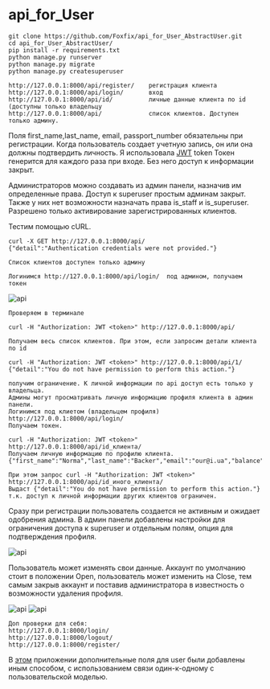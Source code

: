 # api_for_User

    git clone https://github.com/Foxfix/api_for_User_AbstractUser.git
    cd api_for_User_AbstractUser/
    pip install -r requirements.txt
    python manage.py runserver
    python manage.py migrate
    python manage.py createsuperuser
    
    http://127.0.0.1:8000/api/register/    регистрация клиента
    http://127.0.0.1:8000/api/login/       вход 
    http://127.0.0.1:8000/api/id/          личные данные клиента по id (доступны только владельцу
    http://127.0.0.1:8000/api/             список клиентов. Доступен только админу.           
    
Поля first_name,last_name, email, passport_number  обязательны при регистрации.
Когда пользователь создает учетную запись, он или она должны подтвердить личность.
Я использовала [JWT](http://getblimp.github.io/django-rest-framework-jwt) token
Токен генерится для каждого раза при входе. Без него доступ к информации закрыт.

Администраторов можно создавать из админ панели, назначив им определенные права. 
Доступ к superuser простым админам закрыт. Также у них нет возможности назначать права is_staff и is_superuser.
Разрешено только активирование зарегистрированных клиентов.
    
Тестим помощью cURL.

    curl -X GET http://127.0.0.1:8000/api/  
    {"detail":"Authentication credentials were not provided."}
    
    Cписок клиентов доступен только админу

    Логинимся http://127.0.0.1:8000/api/login/  под админом, получаем токен
  ![api](http://ipic.su/img/img7/fs/joxi_screenshot_1492730176307.1492731933.png)
    
    Проверяем в терминале
    
    curl -H "Authorization: JWT <token>" http://127.0.0.1:8000/api/
    
    Получаем весь список клиентов. При этом, если запросим детали клиента по id
    
    curl -H "Authorization: JWT <token>" http://127.0.0.1:8000/api/1/ 
    {"detail":"You do not have permission to perform this action."}
    
    получим ограничение. К личной информации по api доступ есть только у владельца.
    Админы могут просматривать личную информацию профиля клиента в админ панели.
    Логинимся под клиетом (владельцем профиля) http://127.0.0.1:8000/api/login/
    Получаем токен.
    
    curl -H "Authorization: JWT <token>" http://127.0.0.1:8000/api/id_клиента/
    Получаем личную информацию по профилю клиента.
    {"first_name":"Norma","last_name":"Backer","email":"our@i.ua","balance":"0.0000","username":"norma","passport_number":"CK123478","accaunt":true}
    
    При этом запрос curl -H "Authorization: JWT <token>" http://127.0.0.1:8000/api/id_иного_клиента/
    Выдаст {"detail":"You do not have permission to perform this action."}
    т.к. доступ к личной информации других клиентов ограничен.
 
Сразу при регистрации пользователь создается не активным и ожидает одобрения админа.
В админ панели добавлены настройки для ограничения доступа к superuser и отдельным полям,
опция для подтверждения профиля.

 ![api](https://wmpics.pics/di-0V5T.png)
 
 
 Пользователь может изменять свои данные. 
 Аккаунт по умолчанию стоит в положении Open, пользователь может изменить на Close, 
 тем самым закрыв аккаунт и поставив администратора в известность о возможности удаления профиля.
 
 ![api](http://ipic.su/img/img7/fs/scrin.1492894317.png) 
  ![api](http://ipic.su/img/img7/fs/close.1492894356.png) 
 
    Доп проверки для себя:
    http://127.0.0.1:8000/login/
    http://127.0.0.1:8000/logout/
    http://127.0.0.1:8000/register/
 
 В  [этом](https://github.com/Foxfix/api_client) приложении дополнительные поля для user были добавлены 
 иным способом, с использованием связи один-к-одному с пользовательской моделью. 
